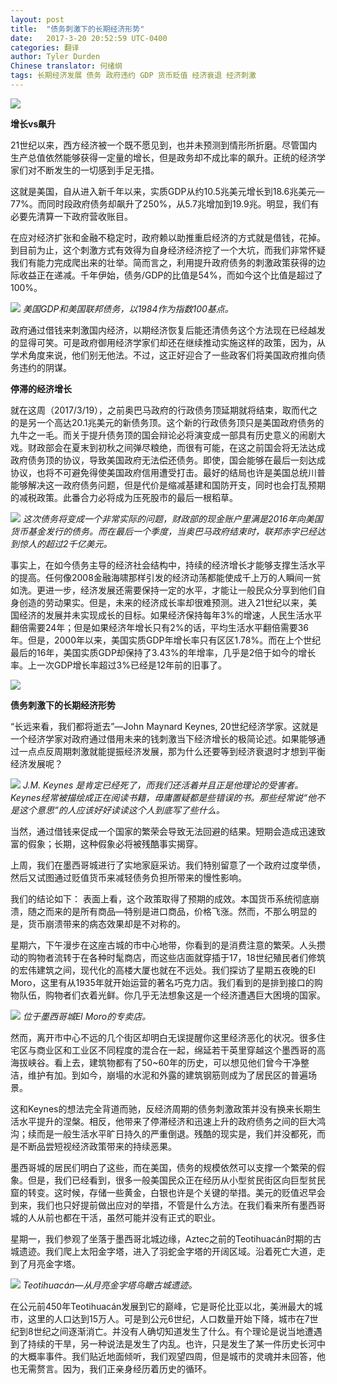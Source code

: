 ```yaml
---
layout: post
title:  "债务刺激下的长期经济形势"
date:   2017-3-20 20:52:59 UTC-0400
categories: 翻译
author: Tyler Durden
Chinese translator: 何绪纲
tags: 长期经济发展 债务 政府违约 GDP 货币贬值 经济衰退 经济刺激
---
```


![](http://hexugang.us-ca.ufileos.com/davis_id_3-1.jpg)


**增长vs飙升**

21世纪以来，西方经济被一个既不愿见到，也并未预测到情形所折磨。尽管国内生产总值依然能够获得一定量的增长，但是政务却不成比率的飙升。正统的经济学家们对不断发生的一切感到手足无措。

这就是美国，自从进入新千年以来，实质GDP从约10.5兆美元增长到18.6兆美元—77%。而同时段政府债务却飙升了250%，从5.7兆增加到19.9兆。明显，我们有必要先清算一下政府营收账目。

在应对经济扩张和金融不稳定时，政府赖以助推重启经济的方式就是借钱，花掉。到目前为止，这个刺激方式有效得为自身经济经济挖了一个大坑，而我们非常怀疑我们有能力完成爬出来的壮举。简而言之，利用提升政府债务的刺激政策获得的边际收益正在递减。千年伊始，债务/GDP的比值是54%，而如今这个比值是超过了100%。

![](http://hexugang.us-ca.ufileos.com/The-Long-Run-Economics-Of-Debt-Based-Stimulus/1-US-GDP-and-Fedral-Debt-Indexed.png?UCloudPublicKey=rUAta81iLjKyrHEvAccnSa%2FDQcZV8GHr34qqMegTP0%2B%2F7ZT22QrBfQ%3D%3D&Signature=1PE5TY1FsrfM1%2Fh7eCa0uwoRx6I%3D&Expires=1490033886)
*美国GDP和美国联邦债务，以1984作为指数100基点。*

政府通过借钱来刺激国内经济，以期经济恢复后能还清债务这个方法现在已经越发的显得可笑。可是政府御用经济学家们却还在继续推动实施这样的政策，因为，从学术角度来说，他们别无他法。不过，这正好迎合了一些政客们将美国政府推向债务违约的阴谋。

**停滞的经济增长**

就在这周（2017/3/19），之前奥巴马政府的行政债务顶延期就将结束，取而代之的是另一个高达20.1兆美元的新债务顶。这个新的行政债务顶只是美国政府债务的九牛之一毛。而关于提升债务顶的国会辩论必将演变成一部具有历史意义的闹剧大戏。财政部会在夏末到初秋之间弹尽粮绝，而很有可能，在这之前国会将无法达成政府债务顶的协议，导致美国政府无法偿还债务。即使，国会能够在最后一刻达成协议，也将不可避免得使美国政府信用遭受打击。最好的结局也许是美国总统川普能够解决这一政府债务问题，但是代价是缩减基建和国防开支，同时也会打乱预期的减税政策。此番合力必将成为压死股市的最后一根稻草。

![](http://hexugang.us-ca.ufileos.com/The-Long-Run-Economics-Of-Debt-Based-Stimulus/2-treasury-cash-1024x413.png?UCloudPublicKey=rUAta81iLjKyrHEvAccnSa%2FDQcZV8GHr34qqMegTP0%2B%2F7ZT22QrBfQ%3D%3D&Signature=hWQr9GVfBv6jLwCfnR4MG0A%2FgIQ%3D&Expires=1490034166)
*这次债务将变成一个非常实际的问题，财政部的现金账户里满是2016年向美国货币基金发行的债务。而在最后一个季度，当奥巴马政府结束时，联邦赤字已经达到惊人的超过2千亿美元。*

事实上，在如今债务主导的经济社会结构中，持续的经济增长才能够支撑生活水平的提高。任何像2008金融海啸那样引发的经济动荡都能使成千上万的人瞬间一贫如洗。更进一步，经济发展还需要保持一定的水平，才能让一般民众分享到他们自身创造的劳动果实。但是，未来的经济成长率却很难预测。进入21世纪以来，美国经济的发展并未实现成长的目标。如果经济保持每年3%的增速，人民生活水平翻倍需要24年；但是如果经济年增长只有2%的话，平均生活水平翻倍需要36年。但是，2000年以来，美国实质GDP年增长率只有区区1.78%。而在上个世纪最后的16年，美国实质GDP却保持了3.43%的年增率，几乎是2倍于如今的增长率。上一次GDP增长率超过3%已经是12年前的旧事了。

![](http://hexugang.us-ca.ufileos.com/The-Long-Run-Economics-Of-Debt-Based-Stimulus/3-united-states-gdp-growth-annual@3x-1024x477.png?UCloudPublicKey=rUAta81iLjKyrHEvAccnSa%2FDQcZV8GHr34qqMegTP0%2B%2F7ZT22QrBfQ%3D%3D&Signature=kLoAJfx0N%2FnKuW4nJvlW4OSa7B8%3D&Expires=1490034259)

**债务刺激下的长期经济形势**

“长远来看，我们都将逝去”—John Maynard Keynes, 20世纪经济学家。这就是一个经济学家对政府通过借用未来的钱刺激当下经济增长的极简论述。如果能够通过一点点反周期刺激就能提振经济发展，那为什么还要等到经济衰退时才想到平衡经济发展呢？

![](http://hexugang.us-ca.ufileos.com/The-Long-Run-Economics-Of-Debt-Based-Stimulus/12UP-Keynes-facebookJumbo-1024x536.jpg?UCloudPublicKey=rUAta81iLjKyrHEvAccnSa%2FDQcZV8GHr34qqMegTP0%2B%2F7ZT22QrBfQ%3D%3D&Signature=pmVl0ICxmaeHkC6oDbAwsg%2FbBrE%3D&Expires=1490034351)
*J.M. Keynes 是肯定已经死了，而我们还活着并且正是他理论的受害者。Keynes经常被描绘成正在阅读书籍，毋庸置疑都是些错误的书。那些经常说“他不是这个意思”的人应该好好读读这个人到底写了些什么。*

当然，通过借钱来促成一个国家的繁荣会导致无法回避的结果。短期会造成迅速致富的假象；长期，这种假象必将被残酷事实揭穿。

上周，我们在墨西哥城进行了实地家庭采访。我们特别留意了一个政府过度举债，然后又试图通过贬值货币来减轻债务负担所带来的慢性影响。

我们的结论如下：
表面上看，这个政策取得了预期的成效。本国货币系统彻底崩溃，随之而来的是所有商品—特别是进口商品，价格飞涨。然而，不那么明显的是，货币崩溃带来的病态效果却是不对称的。

星期六，下午漫步在这座古城的市中心地带，你看到的是消费注意的繁荣。人头攒动的购物者流转于在各种时髦商店，而这些店面就穿插于17，18世纪殖民者们修筑的宏伟建筑之间，现代化的高楼大厦也就在不远处。我们探访了星期五夜晚的El Moro，这里有从1935年就开始运营的著名巧克力店。我们看到的是排到接口的购物队伍，购物者们衣着光鲜。你几乎无法想象这是一个经济遭遇巨大困境的国家。

![](http://hexugang.us-ca.ufileos.com/The-Long-Run-Economics-Of-Debt-Based-Stimulus/Churreria_ElMoro-1024x428.jpg?UCloudPublicKey=rUAta81iLjKyrHEvAccnSa%2FDQcZV8GHr34qqMegTP0%2B%2F7ZT22QrBfQ%3D%3D&Signature=SKh2ZZMrhXPqHLp8lZFUfmewsNo%3D&Expires=1490034444)
*位于墨西哥城El Moro的专卖店。*

然而，离开市中心不远的几个街区却明白无误提醒你这里经济恶化的状况。很多住宅区与商业区和工业区不同程度的混合在一起，绵延若干英里穿越这个墨西哥的高海拔峡谷。看上去，建筑物都有了50~60年的历史，可以想见他们曾今干净整洁，维护有加。到如今，崩塌的水泥和外露的建筑钢筋则成为了居民区的普遍场景。

这和Keynes的想法完全背道而驰，反经济周期的债务刺激政策并没有换来长期生活水平提升的涅槃。相反，他带来了停滞经济和迅速上升的政府债务之间的巨大鸿沟；续而是一般生活水平旷日持久的严重倒退。残酷的现实是，我们并没都死，而是不断品尝短视经济政策带来的持续恶果。

墨西哥城的居民们明白了这些，而在美国，债务的规模依然可以支撑一个繁荣的假象。但是，我们已经看到，很多一般美国民众正在经历从小型贫民街区向巨型贫民窟的转变。这时候，存储一些黄金，白银也许是个关键的举措。美元的贬值迟早会到来，我们也只好提前做出应对的举措，不管是什么方法。在我们看来所有墨西哥城的人从前也都在干活，虽然可能并没有正式的职业。

星期一，我们参观了坐落于墨西哥北城边缘，Aztec之前的Teotihuacán时期的古城遗迹。我们爬上太阳金字塔，进入了羽蛇金字塔的开阔区域。沿着死亡大道，走到了月亮金字塔。

![](http://hexugang.us-ca.ufileos.com/Teotihuacan.jpg?UCloudPublicKey=rUAta81iLjKyrHEvAccnSa%2FDQcZV8GHr34qqMegTP0%2B%2F7ZT22QrBfQ%3D%3D&Signature=ey5d4CxCFp1%2B82t3eLZCufKvwjw%3D&Expires=1490034495)
*Teotihuacán—从月亮金字塔鸟瞰古城遗迹。*

在公元前450年Teotihuacán发展到它的巅峰，它是哥伦比亚以北，美洲最大的城市，这里的人口达到15万人。可是到公元6世纪，人口数量开始下降，城市在7世纪到8世纪之间逐渐消亡。并没有人确切知道发生了什么。有个理论是说当地遭遇到了持续的干旱，另一种说法是发生了内乱。也许，只是发生了某一件历史长河中的大概率事件。我们贴近地面倾听，我们观望四周，但是城市的灵魂并未回答，他也无需赘言。因为，我们正亲身经历着历史的循环。
